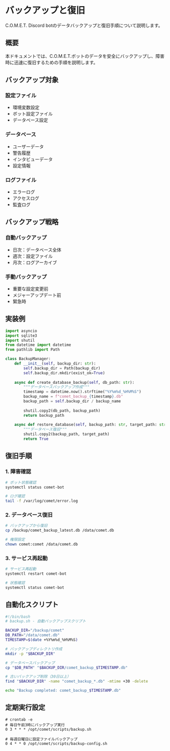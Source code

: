 # バックアップと復旧

C.O.M.E.T. Discord botのデータバックアップと復旧手順について説明します。

## 概要

本ドキュメントでは、C.O.M.E.T.ボットのデータを安全にバックアップし、障害時に迅速に復旧するための手順を説明します。

## バックアップ対象

### 設定ファイル
- 環境変数設定
- ボット設定ファイル
- データベース設定

### データベース
- ユーザーデータ
- 警告履歴
- インタビューデータ
- 設定情報

### ログファイル
- エラーログ
- アクセスログ
- 監査ログ

## バックアップ戦略

### 自動バックアップ
- 日次：データベース全体
- 週次：設定ファイル
- 月次：ログアーカイブ

### 手動バックアップ
- 重要な設定変更前
- メジャーアップデート前
- 緊急時

## 実装例

```python
import asyncio
import sqlite3
import shutil
from datetime import datetime
from pathlib import Path

class BackupManager:
    def __init__(self, backup_dir: str):
        self.backup_dir = Path(backup_dir)
        self.backup_dir.mkdir(exist_ok=True)
    
    async def create_database_backup(self, db_path: str):
        """データベースバックアップ作成"""
        timestamp = datetime.now().strftime("%Y%m%d_%H%M%S")
        backup_name = f"comet_backup_{timestamp}.db"
        backup_path = self.backup_dir / backup_name
        
        shutil.copy2(db_path, backup_path)
        return backup_path
    
    async def restore_database(self, backup_path: str, target_path: str):
        """データベース復旧"""
        shutil.copy2(backup_path, target_path)
        return True
```

## 復旧手順

### 1. 障害確認
```bash
# ボット状態確認
systemctl status comet-bot

# ログ確認
tail -f /var/log/comet/error.log
```

### 2. データベース復旧
```bash
# バックアップから復旧
cp /backup/comet_backup_latest.db /data/comet.db

# 権限設定
chown comet:comet /data/comet.db
```

### 3. サービス再起動
```bash
# サービス再起動
systemctl restart comet-bot

# 状態確認
systemctl status comet-bot
```

## 自動化スクリプト

```bash
#!/bin/bash
# backup.sh - 自動バックアップスクリプト

BACKUP_DIR="/backup/comet"
DB_PATH="/data/comet.db"
TIMESTAMP=$(date +%Y%m%d_%H%M%S)

# バックアップディレクトリ作成
mkdir -p "$BACKUP_DIR"

# データベースバックアップ
cp "$DB_PATH" "$BACKUP_DIR/comet_backup_$TIMESTAMP.db"

# 古いバックアップ削除（30日以上）
find "$BACKUP_DIR" -name "comet_backup_*.db" -mtime +30 -delete

echo "Backup completed: comet_backup_$TIMESTAMP.db"
```

## 定期実行設定

```cron
# crontab -e
# 毎日午前3時にバックアップ実行
0 3 * * * /opt/comet/scripts/backup.sh

# 毎週日曜日に設定ファイルバックアップ
0 4 * * 0 /opt/comet/scripts/backup-config.sh
```
